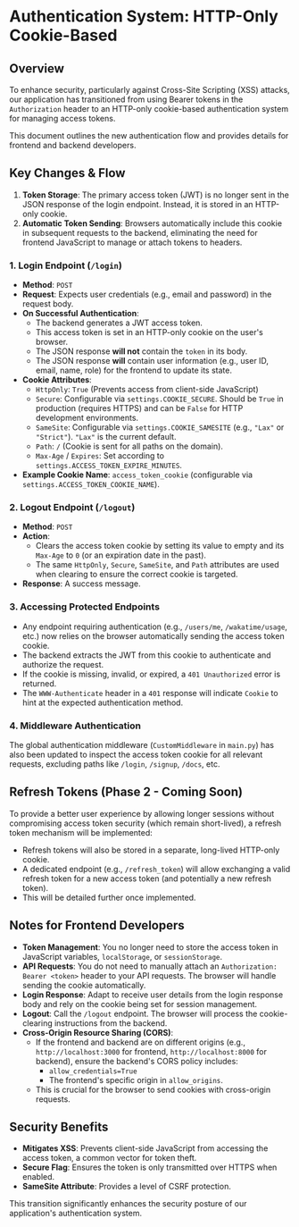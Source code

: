 # Authentication System: HTTP-Only Cookie-Based

## Overview

To enhance security, particularly against Cross-Site Scripting (XSS) attacks, our application has transitioned from using Bearer tokens in the `Authorization` header to an HTTP-only cookie-based authentication system for managing access tokens.

This document outlines the new authentication flow and provides details for frontend and backend developers.

## Key Changes & Flow

1.  **Token Storage**: The primary access token (JWT) is no longer sent in the JSON response of the login endpoint. Instead, it is stored in an HTTP-only cookie.
2.  **Automatic Token Sending**: Browsers automatically include this cookie in subsequent requests to the backend, eliminating the need for frontend JavaScript to manage or attach tokens to headers.

### 1. Login Endpoint (`/login`)

- **Method**: `POST`
- **Request**: Expects user credentials (e.g., email and password) in the request body.
- **On Successful Authentication**:
  - The backend generates a JWT access token.
  - This access token is set in an HTTP-only cookie on the user's browser.
  - The JSON response **will not** contain the `token` in its body.
  - The JSON response **will** contain user information (e.g., user ID, email, name, role) for the frontend to update its state.
- **Cookie Attributes**:
  - `HttpOnly`: `True` (Prevents access from client-side JavaScript)
  - `Secure`: Configurable via `settings.COOKIE_SECURE`. Should be `True` in production (requires HTTPS) and can be `False` for HTTP development environments.
  - `SameSite`: Configurable via `settings.COOKIE_SAMESITE` (e.g., `"Lax"` or `"Strict"`). `"Lax"` is the current default.
  - `Path`: `/` (Cookie is sent for all paths on the domain).
  - `Max-Age` / `Expires`: Set according to `settings.ACCESS_TOKEN_EXPIRE_MINUTES`.
- **Example Cookie Name**: `access_token_cookie` (configurable via `settings.ACCESS_TOKEN_COOKIE_NAME`).

### 2. Logout Endpoint (`/logout`)

- **Method**: `POST`
- **Action**:
  - Clears the access token cookie by setting its value to empty and its `Max-Age` to `0` (or an expiration date in the past).
  - The same `HttpOnly`, `Secure`, `SameSite`, and `Path` attributes are used when clearing to ensure the correct cookie is targeted.
- **Response**: A success message.

### 3. Accessing Protected Endpoints

- Any endpoint requiring authentication (e.g., `/users/me`, `/wakatime/usage`, etc.) now relies on the browser automatically sending the access token cookie.
- The backend extracts the JWT from this cookie to authenticate and authorize the request.
- If the cookie is missing, invalid, or expired, a `401 Unauthorized` error is returned.
- The `WWW-Authenticate` header in a `401` response will indicate `Cookie` to hint at the expected authentication method.

### 4. Middleware Authentication

The global authentication middleware (`CustomMiddleware` in `main.py`) has also been updated to inspect the access token cookie for all relevant requests, excluding paths like `/login`, `/signup`, `/docs`, etc.

## Refresh Tokens (Phase 2 - Coming Soon)

To provide a better user experience by allowing longer sessions without compromising access token security (which remain short-lived), a refresh token mechanism will be implemented:

- Refresh tokens will also be stored in a separate, long-lived HTTP-only cookie.
- A dedicated endpoint (e.g., `/refresh_token`) will allow exchanging a valid refresh token for a new access token (and potentially a new refresh token).
- This will be detailed further once implemented.

## Notes for Frontend Developers

- **Token Management**: You no longer need to store the access token in JavaScript variables, `localStorage`, or `sessionStorage`.
- **API Requests**: You do not need to manually attach an `Authorization: Bearer <token>` header to your API requests. The browser will handle sending the cookie automatically.
- **Login Response**: Adapt to receive user details from the login response body and rely on the cookie being set for session management.
- **Logout**: Call the `/logout` endpoint. The browser will process the cookie-clearing instructions from the backend.
- **Cross-Origin Resource Sharing (CORS)**:
  - If the frontend and backend are on different origins (e.g., `http://localhost:3000` for frontend, `http://localhost:8000` for backend), ensure the backend's CORS policy includes:
    - `allow_credentials=True`
    - The frontend's specific origin in `allow_origins`.
  - This is crucial for the browser to send cookies with cross-origin requests.

## Security Benefits

- **Mitigates XSS**: Prevents client-side JavaScript from accessing the access token, a common vector for token theft.
- **Secure Flag**: Ensures the token is only transmitted over HTTPS when enabled.
- **SameSite Attribute**: Provides a level of CSRF protection.

This transition significantly enhances the security posture of our application's authentication system.
